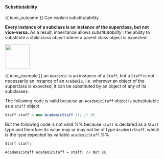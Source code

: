 <div id="title">

#### Substitutability

</div>

<span id="prereqs"><panel src="../../../oop/inheritance/what/unit-inElsewhere-asFlat.md" boilerplate header="%%{{ icon_prereq }} Paradigms → Object Oriented Programming → Inheritance → What%%" /></span>

<span id="outcomes">{{ icon_outcome }} Can explain substitutability</span>

<div id="body">

**Every instance of a subclass is an instance of the superclass, but not vice-versa.** As a result, inheritance allows _substitutability_ : the ability to substitute a child class object where a parent class object is expected.

<tip-box> 

<img src="{{baseUrl}}/oop/inheritance/substitutability/images/staff.png" height="80" />
<p/>

{{ icon_example }} an `Academic` is an instance of a `Staff`, but a `Staff` is not necessarily an instance of an `Academic`.  i.e. wherever an object of the superclass is expected, it can be substituted by an object of any of its subclasses. 

The following code is valid because an `AcademicStaff` object is substitutable as a `Staff` object.

```java
Staff staff = new AcademicStaff (); // OK
```

But the following code is not valid %%&nbsp;because `staff` is declared as a `Staff` type and therefore its value may or may not be of  type `AcademicStaff`, which is the type expected by variable `academicStaff`.%%

```
Staff staff;
...
AcademicStaff academicStaff = staff; // Not OK
```
</tip-box>

</div>

<div id="extras">
</div>